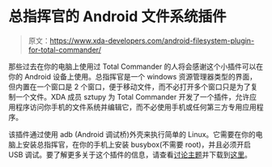 # 总指挥官的 Android 文件系统插件

> 原文：<https://www.xda-developers.com/android-filesystem-plugin-for-total-commander/>

那些过去在你的电脑上使用过 Total Commander 的人将会感谢这个小插件可以在你的 Android 设备上使用。总指挥官是一个 windows 资源管理器类型的界面，但内置在一个窗口是 2 个窗口，便于移动文件，而不必打开多个窗口只是为了复制一个文件。XDA 成员 sztupy 为 Total Commander 开发了一个插件，允许应用程序访问你手机的文件系统并编辑它，而不必使用手机或任何第三方专用应用程序。

该插件通过使用 adb (Android 调试桥)外壳来执行简单的 Linux。它需要在你的电脑上安装总指挥官，在你的手机上安装 busybox(不需要 root)，并且必须开启 USB 调试。要了解更多关于这个插件的信息，请查看[讨论主题](http://forum.xda-developers.com/showthread.php?t=801758)并下载到[这里](http://github.com/sztupy/adbfsplugin/downloads)。